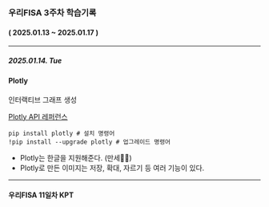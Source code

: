 ### 우리FISA 3주차 학습기록
#### ( 2025.01.13 ~ 2025.01.17 )
***
##### 2025.01.14. Tue

#### Plotly

인터랙티브 그래프 생성

[Plotly API 레퍼런스](https://plotly.com/python-api-reference/)

```
pip install plotly # 설치 명령어
!pip install --upgrade plotly # 업그레이드 명령어
```
- Plotly는 한글을 지원해준다. (만세🙆‍♀️)
- Plotly로 만든 이미지는 저장, 확대, 자르기 등 여러 기능이 있다.

***
#### 우리FISA 11일차 KPT